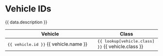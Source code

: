 <script setup>
import { data } from './vehicle.data.js'
import { data as vehicle_classes } from './vehicle-classes.data.js'

const lookup = vehicle_classes.list.reduce((acc, item) => {
    acc[item.name] = item.value;
    return acc;
}, {});
</script>

<style>
.selectable-group {
    user-select: all;
    font-family: monospace
}
</style>

# Vehicle IDs

{{ data.description }}

<table>
    <thead>
        <th style="width:50%">Vehicle</th>
        <th style="width:30%">Class</th>
    </thead>
    <tbody>
        <tr v-for="(vehicle, index) in data.list" :key="index">
            <td><Badge class="selectable-group" type="tip">{{ vehicle.id }}</Badge> {{ vehicle.name }}</td>
            <td><Badge class="selectable-group" type="info">{{ lookup[vehicle.class] }}</Badge> {{ vehicle.class }}</td>
        </tr>
    </tbody>
</table>